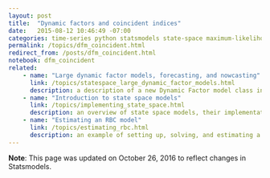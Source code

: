 ```yaml
---
layout: post
title:  "Dynamic factors and coincident indices"
date:   2015-08-12 10:46:49 -07:00
categories: time-series python statsmodels state-space maximum-likelihood dynamic-factors
permalink: /topics/dfm_coincident.html
redirect_from: /posts/dfm_coincident.html
notebook: dfm_coincident
related:
    - name: "Large dynamic factor models, forecasting, and nowcasting"
      link: /topics/statespace_large_dynamic_factor_models.html
      description: a description of a new Dynamic Factor model class in Statsmodels that allows a large number of observed series and an example for nowcasting U.S. GDP.
    - name: "Introduction to state space models"
      link: /topics/implementing_state_space.html
      description: an overview of state space models, their implementation in Python, and provides example code to estimate simple ARMA models.
    - name: "Estimating an RBC model"
      link: /topics/estimating_rbc.html
      description: an example of setting up, solving, and estimating a simple RBC model using the `statespace` library in Statsmodels
---
```


**Note**: This page was updated on October 26, 2016 to reflect changes in Statsmodels.

